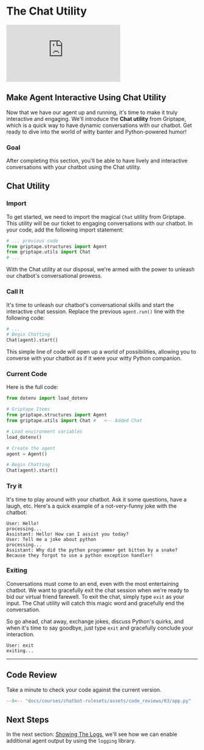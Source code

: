 # The Chat Utility

<iframe src="https://www.youtube.com/embed/c846q7A7ILA" title="YouTube video player" frameborder="0" allow="accelerometer; autoplay; clipboard-write; encrypted-media; gyroscope; picture-in-picture; web-share" allowfullscreen></iframe>

## Make Agent Interactive Using Chat Utility

Now that we have our agent up and running, it's time to make it truly interactive and engaging. We'll introduce the **Chat utility** from Griptape, which is a quick way to have dynamic conversations with our chatbot. Get ready to dive into the world of witty banter and Python-powered humor!


### Goal
After completing this section, you'll be able to have lively and interactive conversations with your chatbot using the Chat utility.

## Chat Utility
### Import

   To get started, we need to import the magical `Chat` utility from Griptape. This utility will be our ticket to engaging conversations with our chatbot. In your code, add the following import statement:
   
   ```python title="app.py" hl_lines="3"
   # ... previous code
   from griptape.structures import Agent
   from griptape.utils import Chat
   # ...
   ```

   With the Chat utility at our disposal, we're armed with the power to unleash our chatbot's conversational prowess.

### Call It

   It's time to unleash our chatbot's conversational skills and start the interactive chat session. Replace the previous `agent.run()` line with the following code:
   
   ```python
   # ...
   # Begin Chatting
   Chat(agent).start()
   ```

   This simple line of code will open up a world of possibilities, allowing you to converse with your chatbot as if it were your witty Python companion.

### Current Code
Here is the full code: 

```python title="app.py" linenums="1" hl_lines="5 13 14"
from dotenv import load_dotenv

# Griptape Items
from griptape.structures import Agent
from griptape.utils import Chat #   <-- Added Chat

# Load environment variables
load_dotenv()

# Create the agent
agent = Agent()

# Begin Chatting
Chat(agent).start()
```

### Try it

It's time to play around with your chatbot. Ask it some questions, have a laugh, etc.
Here's a quick example of a not-very-funny joke with the chatbot:

```
User: Hello!
processing...
Assistant: Hello! How can I assist you today?
User: Tell me a joke about python
processing...
Assistant: Why did the python programmer get bitten by a snake? Because they forgot to use a python exception handler!
```

### Exiting

   Conversations must come to an end, even with the most entertaining chatbot. We want to gracefully exit the chat session when we're ready to bid our virtual friend farewell. To exit the chat, simply type `exit` as your input. The Chat utility will catch this magic word and gracefully end the conversation.

   So go ahead, chat away, exchange jokes, discuss Python's quirks, and when it's time to say goodbye, just type `exit` and gracefully conclude your interaction.

```
User: exit
exiting...
```

---

## Code Review 
Take a minute to check your code against the current version.

```python title="app.py" linenums="1" 
--8<-- "docs/courses/chatbot-rulesets/assets/code_reviews/03/app.py"
```

## Next Steps

In the next section: [Showing The Logs](04_show_the_logs.md), we'll see how we can enable additional agent output by using the `logging` library.
